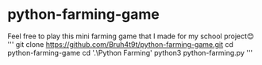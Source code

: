 # python-farming-game
Feel free to play this mini farming game that I made for my school project😊
'''
git clone https://github.com/Bruh4t9t/python-farming-game.git
cd python-farming-game
cd '.\Python Farming\'
python3 python-farming.py
'''
